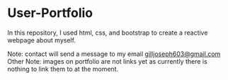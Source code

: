 # User-Portfolio
In this repository, I used html, css, and bootstrap to create a reactive webpage about myself.

Note: contact will send a message to my email gilljoseph603@gmail.com
Other Note: images on portfolio are not links yet as currently there is nothing to link them to at the moment.